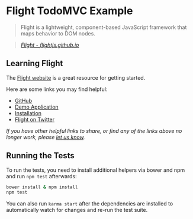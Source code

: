# Flight TodoMVC Example

> Flight is a lightweight, component-based JavaScript framework that maps behavior to DOM nodes.

> _[Flight - flightjs.github.io](http://flightjs.github.io)_


## Learning Flight

The [Flight website](http://flightjs.github.io) is a great resource for getting started.

Here are some links you may find helpful:

* [GitHub](https://github.com/flightjs/flight)
* [Demo Application](http://flightjs.github.io/example-app/)
* [Installation](https://github.com/flightjs/flight/blob/master/README.md#installation)
* [Flight on Twitter](https://twitter.com/flightjs)

_If you have other helpful links to share, or find any of the links above no longer work, please [let us know](https://github.com/tastejs/tobuymvc/issues)._


## Running the Tests

To run the tests, you need to install additional helpers via bower and npm and
run `npm test` afterwards:

```bash
bower install & npm install
npm test
```

You can also run `karma start` after the dependencies are installed to
automatically watch for changes and re-run the test suite.
